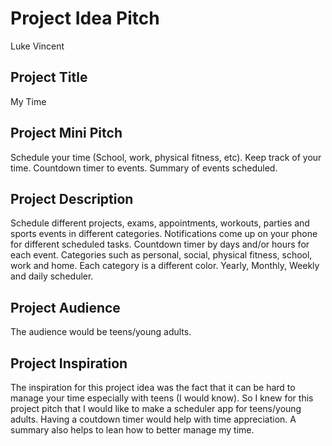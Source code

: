 # Project Idea Pitch

Luke Vincent

## Project Title

My Time

## Project Mini Pitch

Schedule your time (School, work, physical fitness, etc).
Keep track of your time.
Countdown timer to events.
Summary of events scheduled.

## Project Description

Schedule different projects, exams, appointments, workouts, parties and sports events in different categories.
Notifications come up on your phone for different scheduled tasks.
Countdown timer by days and/or hours for each event.
Categories such as personal, social, physical fitness, school, work and home. Each category is a different color.
Yearly, Monthly, Weekly and daily scheduler.

## Project Audience

The audience would be teens/young adults.

## Project Inspiration

The inspiration for this project idea was the fact that it can be hard to manage your time especially with teens (I would know). So I knew for this project pitch that I would like to make a scheduler app for teens/young adults. Having a coutdown timer would help with time appreciation. A summary also helps to lean how to better manage my time.
